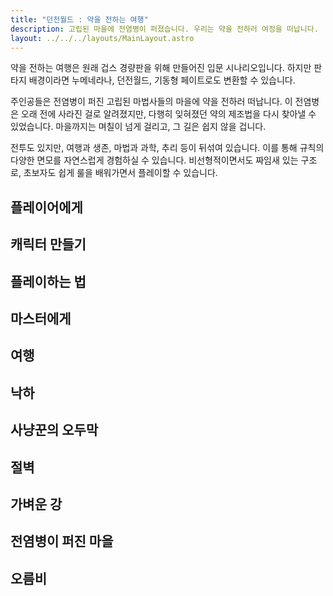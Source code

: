 ```yaml
---
title: "던전월드 : 약을 전하는 여행"
description: 고립된 마을에 전염병이 퍼졌습니다. 우리는 약을 전하러 여정을 떠납니다.
layout: ../../../layouts/MainLayout.astro
---
```


약을 전하는 여행은 원래 겁스 경량판을 위해 만들어진 입문 시나리오입니다. 하지만 판타지 배경이라면 누메네라나, 던전월드, 기동형 페이트로도 변환할 수 있습니다.

주인공들은 전염병이 퍼진 고립된 마법사들의 마을에 약을 전하러 떠납니다. 이 전염병은 오래 전에 사라진 걸로 알려졌지만, 다행히 잊혀졌던 약의 제조법을 다시 찾아낼 수 있었습니다. 마을까지는 며칠이 넘게 걸리고, 그 길은 쉽지 않을 겁니다.

전투도 있지만, 여행과 생존, 마법과 과학, 추리 등이 뒤섞여 있습니다. 이를 통해 규칙의 다양한 면모를 자연스럽게 경험하실 수 있습니다. 비선형적이면서도 짜임새 있는 구조로, 초보자도 쉽게 룰을 배워가면서 플레이할 수 있습니다.

## 플레이어에게

## 캐릭터 만들기

## 플레이하는 법

## 마스터에게

## 여행

## 낙하

## 사냥꾼의 오두막

## 절벽

## 가벼운 강

## 전염병이 퍼진 마을

## 오름비

## 
